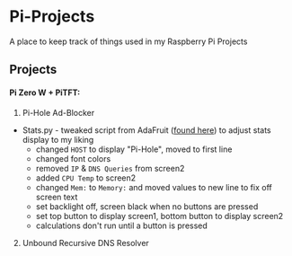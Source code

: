 # Pi-Projects

A place to keep track of things used in my Raspberry Pi Projects

## Projects

#### Pi Zero W + PiTFT:
1. Pi-Hole Ad-Blocker

* Stats.py - tweaked script from AdaFruit ([found here](https://learn.adafruit.com/pi-hole-ad-blocker-with-pi-zero-w/install-mini-pitft "Pi-Hole Ad-Blocker: Install Mini PiTFT")) to adjust stats display to my liking
  - changed `HOST` to display "Pi-Hole", moved to first line
  - changed font colors
  - removed `IP` & `DNS Queries` from screen2
  - added `CPU Temp` to screen2
  - changed `Mem:` to `Memory:` and moved values to new line to fix off screen text
  - set backlight off, screen black when no buttons are pressed
  - set top button to display screen1, bottom button to display screen2
  - calculations don't run until a button is pressed
  
2. Unbound Recursive DNS Resolver
